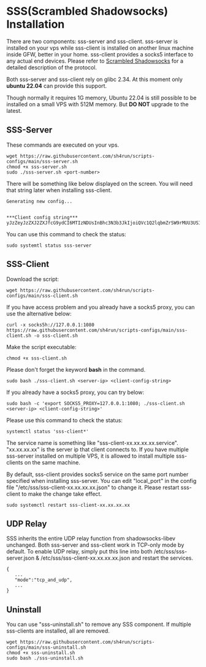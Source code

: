 # SSS(Scrambled Shadowsocks) Installation
There are two components: sss-server and sss-client. sss-server is installed on your vps while sss-client is installed on another linux machine inside GFW, better in your home. sss-client provides a socks5 interface to any actual end devices. Please refer to [Scrambled Shadowsocks](https://github.com/sh4run/sss#sss---scrambled-shadowsocks) for a detailed description of the protocol. 

Both sss-server and sss-client rely on glibc 2.34. At this moment only **ubuntu 22.04** can provide this support.

Though normally it requires 1G memory, Ubuntu 22.04 is still possible to be installed on a small VPS with 512M memory. But **DO NOT** upgrade to the latest. 

## SSS-Server

These commands are executed on your vps. 

    wget https://raw.githubusercontent.com/sh4run/scripts-configs/main/sss-server.sh 
    chmod +x sss-server.sh
    sudo ./sss-server.sh <port-number>

There will be something like below displayed on the screen. You will need that string later when installing sss-client. 

    Generating new config...


    ***Client config string***
    yJzZeyJzZXJ2ZXJfcG9ydCI6MTIzNDUsInBhc3N3b3JkIjoiQVc1Q2lqbmZrSW9rMUU3USIsInNjcmFtYmxlX2xlbmd0aCI6MjQzLCJwdWJsaWNfa2V5Ijoic3NoLXJzYSBBQUFBQjNOemFDMXljMkVBQUFBREFRQUJBQUFBZ1FEQkNiTU1sNyt5Uk9Xc0hBMldlbXdreWlHSkVkWlNFMFFnNmlRdUwzWUJLalVjY2d6bFJNd1BUc09KNVdUcy92S1hLQkt2Z2x4SXQrSU5SYlNzN25RbnA5VHNYNlFBQmFIUU1wOHQ0STdTanlQd1lkL0JQRXhPaXEwTXY2ZUxSYlA2QXZDeExPYVBkc0JSZWYzOExTMEh4b2RQTHBpeDJtSTY4clduN0Era1h3PT0gcm9vdEBsb2NhbGhvc3QifQo=

You can use this command to check the status:

    sudo systemtl status sss-server
    
## SSS-Client
Download the script:

    wget https://raw.githubusercontent.com/sh4run/scripts-configs/main/sss-client.sh 
    
If you have access problem and you already have a socks5 proxy, you can use the alternative below:

    curl -x socks5h://127.0.0.1:1080 https://raw.githubusercontent.com/sh4run/scripts-configs/main/sss-client.sh -o sss-client.sh
    
Make the script executable:

    chmod +x sss-client.sh

Please don't forget the keyword **bash** in the command.

    sudo bash ./sss-client.sh <server-ip> <client-config-string>

If you already have a socks5 proxy, you can try below: 
   
    sudo bash -c 'export SOCKS5_PROXY=127.0.0.1:1080; ./sss-client.sh <server-ip> <client-config-string>'

Please use this command to check the status:
    
    systemctl status 'sss-client*'

The service name is something like "sss-client-xx.xx.xx.xx.service". "xx.xx.xx.xx" is the server ip that client connects to. If you have multiple sss-server installed on multiple VPS, it is allowed to install multiple sss-clients on the same machine.

By default, sss-client provides socks5 service on the same port number specified when installing sss-server. You can edit "local_port" in the config file "/etc/sss/sss-client-xx.xx.xx.xx.json" to change it.  Please restart sss-client to make the change take effect.

    sudo systemctl restart sss-client-xx.xx.xx.xx

## UDP Relay
SSS inherits the entire UDP relay function from shadowsocks-libev unchanged. Both sss-server and sss-client work in TCP-only mode by default. To enable UDP relay, simply put this line into both /etc/sss/sss-server.json & /etc/sss/sss-client-xx.xx.xx.xx.json and restart the services.

    {
       ...
       "mode":"tcp_and_udp",
       ...
    }
    
## Uninstall
You can use "sss-uninstall.sh" to remove any SSS component. If multiple sss-clients are installed, all are removed. 

    wget https://raw.githubusercontent.com/sh4run/scripts-configs/main/sss-uninstall.sh 
    chmod +x sss-uninstall.sh
    sudo bash ./sss-uninstall.sh
